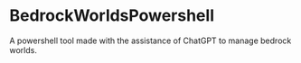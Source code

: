# BedrockWorldsPowershell
A powershell tool made with the assistance of ChatGPT to manage bedrock worlds.
